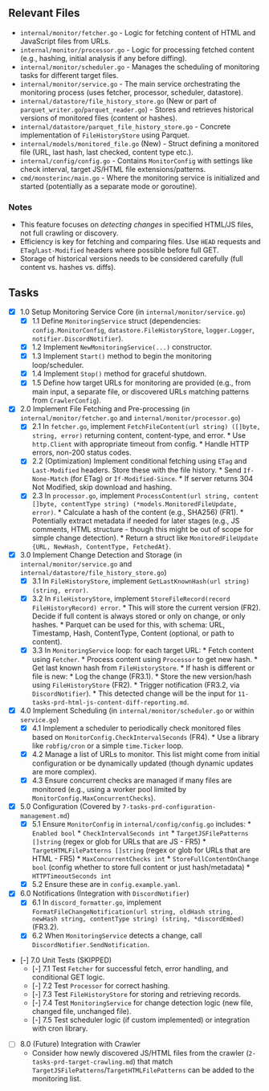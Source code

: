## Relevant Files

- `internal/monitor/fetcher.go` - Logic for fetching content of HTML and JavaScript files from URLs.
- `internal/monitor/processor.go` - Logic for processing fetched content (e.g., hashing, initial analysis if any before diffing).
- `internal/monitor/scheduler.go` - Manages the scheduling of monitoring tasks for different target files.
- `internal/monitor/service.go` - The main service orchestrating the monitoring process (uses fetcher, processor, scheduler, datastore).
- `internal/datastore/file_history_store.go` (New or part of `parquet_writer.go`/`parquet_reader.go`) - Stores and retrieves historical versions of monitored files (content or hashes).
- `internal/datastore/parquet_file_history_store.go` - Concrete implementation of `FileHistoryStore` using Parquet.
- `internal/models/monitored_file.go` (New) - Struct defining a monitored file (URL, last hash, last checked, content type etc.).
- `internal/config/config.go` - Contains `MonitorConfig` with settings like check interval, target JS/HTML file extensions/patterns.
- `cmd/monsterinc/main.go` - Where the monitoring service is initialized and started (potentially as a separate mode or goroutine).

### Notes

- This feature focuses on *detecting changes* in specified HTML/JS files, not full crawling or discovery.
- Efficiency is key for fetching and comparing files. Use `HEAD` requests and `ETag`/`Last-Modified` headers where possible before full GET.
- Storage of historical versions needs to be considered carefully (full content vs. hashes vs. diffs).

## Tasks

- [x] 1.0 Setup Monitoring Service Core (in `internal/monitor/service.go`)
  - [x] 1.1 Define `MonitoringService` struct (dependencies: `config.MonitorConfig`, `datastore.FileHistoryStore`, `logger.Logger`, `notifier.DiscordNotifier`).
  - [x] 1.2 Implement `NewMonitoringService(...)` constructor.
  - [x] 1.3 Implement `Start()` method to begin the monitoring loop/scheduler.
  - [x] 1.4 Implement `Stop()` method for graceful shutdown.
  - [x] 1.5 Define how target URLs for monitoring are provided (e.g., from main input, a separate file, or discovered URLs matching patterns from `CrawlerConfig`).

- [x] 2.0 Implement File Fetching and Pre-processing (in `internal/monitor/fetcher.go` and `internal/monitor/processor.go`)
  - [x] 2.1 In `fetcher.go`, implement `FetchFileContent(url string) ([]byte, string, error)` returning content, content-type, and error.
        *   Use `http.Client` with appropriate timeout from config.
        *   Handle HTTP errors, non-200 status codes.
  - [x] 2.2 (Optimization) Implement conditional fetching using `ETag` and `Last-Modified` headers. Store these with the file history.
        *   Send `If-None-Match` (for ETag) or `If-Modified-Since`.
        *   If server returns 304 Not Modified, skip download and hashing.
  - [x] 2.3 In `processor.go`, implement `ProcessContent(url string, content []byte, contentType string) (*models.MonitoredFileUpdate, error)`.
        *   Calculate a hash of the content (e.g., SHA256) (FR1).
        *   Potentially extract metadata if needed for later stages (e.g., JS comments, HTML structure - though this might be out of scope for simple change detection).
        *   Return a struct like `MonitoredFileUpdate {URL, NewHash, ContentType, FetchedAt}`.

- [x] 3.0 Implement Change Detection and Storage (in `internal/monitor/service.go` and `internal/datastore/file_history_store.go`)
  - [x] 3.1 In `FileHistoryStore`, implement `GetLastKnownHash(url string) (string, error)`.
  - [x] 3.2 In `FileHistoryStore`, implement `StoreFileRecord(record FileHistoryRecord) error`.
        *   This will store the current version (FR2). Decide if full content is always stored or only on change, or only hashes.
        *   Parquet can be used for this, with schema: URL, Timestamp, Hash, ContentType, Content (optional, or path to content).
  - [x] 3.3 In `MonitoringService` loop: for each target URL:
        *   Fetch content using `Fetcher`.
        *   Process content using `Processor` to get new hash.
        *   Get last known hash from `FileHistoryStore`.
        *   If hash is different or file is new: 
            *   Log the change (FR3.1).
            *   Store the new version/hash using `FileHistoryStore` (FR2).
            *   Trigger notification (FR3.2, via `DiscordNotifier`).
            *   This detected change will be the input for `11-tasks-prd-html-js-content-diff-reporting.md`.

- [x] 4.0 Implement Scheduling (in `internal/monitor/scheduler.go` or within `service.go`)
  - [x] 4.1 Implement a scheduler to periodically check monitored files based on `MonitorConfig.CheckIntervalSeconds` (FR4).
        *   Use a library like `robfig/cron` or a simple `time.Ticker` loop.
  - [x] 4.2 Manage a list of URLs to monitor. This list might come from initial configuration or be dynamically updated (though dynamic updates are more complex).
  - [x] 4.3 Ensure concurrent checks are managed if many files are monitored (e.g., using a worker pool limited by `MonitorConfig.MaxConcurrentChecks`).

- [x] 5.0 Configuration (Covered by `7-tasks-prd-configuration-management.md`)
  - [x] 5.1 Ensure `MonitorConfig` in `internal/config/config.go` includes:
        *   `Enabled bool`
        *   `CheckIntervalSeconds int`
        *   `TargetJSFilePatterns []string` (regex or glob for URLs that are JS - FR5)
        *   `TargetHTMLFilePatterns []string` (regex or glob for URLs that are HTML - FR5)
        *   `MaxConcurrentChecks int`
        *   `StoreFullContentOnChange bool` (config whether to store full content or just hash/metadata)
        *   `HTTPTimeoutSeconds int`
  - [x] 5.2 Ensure these are in `config.example.yaml`.

- [x] 6.0 Notifications (Integration with `DiscordNotifier`)
  - [x] 6.1 In `discord_formatter.go`, implement `FormatFileChangeNotification(url string, oldHash string, newHash string, contentType string) (string, *discordEmbed)` (FR3.2).
  - [x] 6.2 When `MonitoringService` detects a change, call `DiscordNotifier.SendNotification`.

- [-] 7.0 Unit Tests (SKIPPED)
  - [-] 7.1 Test `Fetcher` for successful fetch, error handling, and conditional GET logic.
  - [-] 7.2 Test `Processor` for correct hashing.
  - [-] 7.3 Test `FileHistoryStore` for storing and retrieving records.
  - [-] 7.4 Test `MonitoringService` for change detection logic (new file, changed file, unchanged file).
  - [-] 7.5 Test scheduler logic (if custom implemented) or integration with cron library.

- [ ] 8.0 (Future) Integration with Crawler
    *   Consider how newly discovered JS/HTML files from the crawler (`2-tasks-prd-target-crawling.md`) that match `TargetJSFilePatterns`/`TargetHTMLFilePatterns` can be added to the monitoring list. 